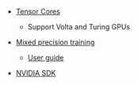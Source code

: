 - [Tensor Cores](https://developer.nvidia.com/tensor-cores)
  - Support Volta and Turing GPUs
  
- [Mixed precision training](https://devblogs.nvidia.com/apex-pytorch-easy-mixed-precision-training/)
  - [User guide](https://docs.nvidia.com/deeplearning/sdk/pdf/Training-Mixed-Precision-User-Guide.pdf)
  
- [NVIDIA SDK](https://docs.nvidia.com/deeplearning/sdk/)
